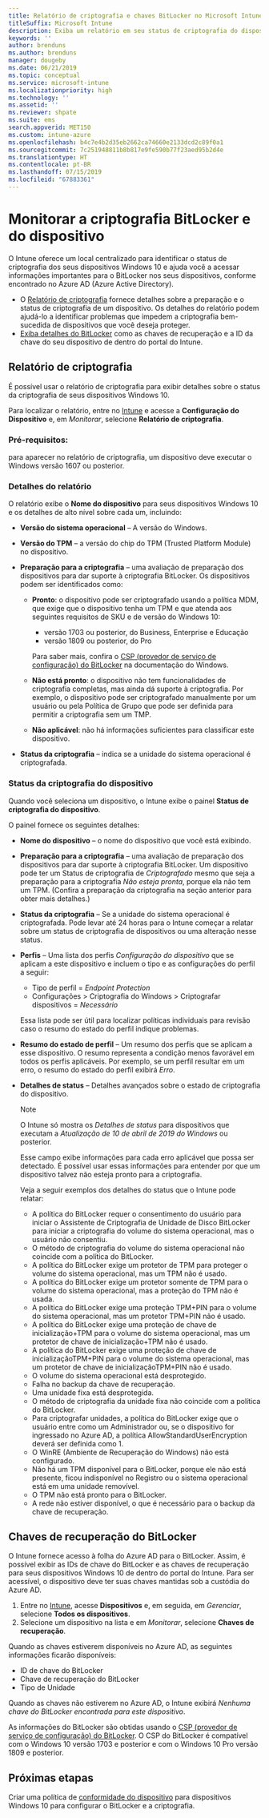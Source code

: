 ```yaml
---
title: Relatório de criptografia e chaves BitLocker no Microsoft Intune
titleSuffix: Microsoft Intune
description: Exiba um relatório em seu status de criptografia do dispositivo e acesse as chaves de recuperação do BitLocker de dentro do portal do Microsoft Intune.
keywords: ''
author: brenduns
ms.author: brenduns
manager: dougeby
ms.date: 06/21/2019
ms.topic: conceptual
ms.service: microsoft-intune
ms.localizationpriority: high
ms.technology: ''
ms.assetid: ''
ms.reviewer: shpate
ms.suite: ems
search.appverid: MET150
ms.custom: intune-azure
ms.openlocfilehash: b4c7e4b2d35eb2662ca74660e2133dcd2c89f0a1
ms.sourcegitcommit: 7c251948811b8b817e9fe590b77f23aed95b2d4e
ms.translationtype: HT
ms.contentlocale: pt-BR
ms.lasthandoff: 07/15/2019
ms.locfileid: "67883361"
---
```

# <a name="monitor-bitlocker-and-device-encryption"></a>Monitorar a criptografia BitLocker e do dispositivo  
O Intune oferece um local centralizado para identificar o status de criptografia dos seus dispositivos Windows 10 e ajuda você a acessar informações importantes para o BitLocker nos seus dispositivos, conforme encontrado no Azure AD (Azure Active Directory).  

- O [Relatório de criptografia](#encryption-report) fornece detalhes sobre a preparação e o status de criptografia de um dispositivo. Os detalhes do relatório podem ajudá-lo a identificar problemas que impedem a criptografia bem-sucedida de dispositivos que você deseja proteger.  
- [Exiba detalhes do BitLocker](#bitlocker-recovery-keys) como as chaves de recuperação e a ID da chave do seu dispositivo de dentro do portal do Intune.  

## <a name="encryption-report"></a>Relatório de criptografia
É possível usar o relatório de criptografia para exibir detalhes sobre o status da criptografia de seus dispositivos Windows 10.  

Para localizar o relatório, entre no [Intune](https://aka.ms/intuneportal) e acesse a **Configuração do Dispositivo** e, em *Monitorar*, selecione **Relatório de criptografia**.  

### <a name="prerequisites"></a>Pré-requisitos:
para aparecer no relatório de criptografia, um dispositivo deve executar o Windows versão 1607 ou posterior.  

### <a name="report-details"></a>Detalhes do relatório
O relatório exibe o **Nome do dispositivo** para seus dispositivos Windows 10 e os detalhes de alto nível sobre cada um, incluindo:  
- **Versão do sistema operacional** – A versão do Windows.  
- **Versão do TPM** – a versão do chip do TPM (Trusted Platform Module) no dispositivo.  
- **Preparação para a criptografia** – uma avaliação de preparação dos dispositivos para dar suporte à criptografia BitLocker. Os dispositivos podem ser identificados como:
  - **Pronto**: o dispositivo pode ser criptografado usando a política MDM, que exige que o dispositivo tenha um TPM e que atenda aos seguintes requisitos de SKU e de versão do Windows 10:
    - versão 1703 ou posterior, do Business, Enterprise e Educação
    - versão 1809 ou posterior, do Pro  
  
    Para saber mais, confira o [CSP (provedor de serviço de configuração) do BitLocker](https://docs.microsoft.com/windows/client-management/mdm/bitlocker-csp) na documentação do Windows.  

  - **Não está pronto**: o dispositivo não tem funcionalidades de criptografia completas, mas ainda dá suporte à criptografia. Por exemplo, o dispositivo pode ser criptografado manualmente por um usuário ou pela Política de Grupo que pode ser definida para permitir a criptografia sem um TMP.
  - **Não aplicável**: não há informações suficientes para classificar este dispositivo.  

- **Status da criptografia** – indica se a unidade do sistema operacional é criptografada. 


### <a name="device-encryption-status"></a>Status da criptografia do dispositivo
Quando você seleciona um dispositivo, o Intune exibe o painel **Status de criptografia do dispositivo**.

O painel fornece os seguintes detalhes:  
- **Nome do dispositivo** – o nome do dispositivo que você está exibindo.  
- **Preparação para a criptografia** – uma avaliação de preparação dos dispositivos para dar suporte à criptografia BitLocker. Um dispositivo pode ter um Status de criptografia de *Criptografado* mesmo que seja a preparação para a criptografia *Não esteja pronta*, porque ela não tem um TPM. (Confira a preparação da criptografia na seção anterior para obter mais detalhes.)
- **Status da criptografia** – Se a unidade do sistema operacional é criptografada. Pode levar até 24 horas para o Intune começar a relatar sobre um status de criptografia de dispositivos ou uma alteração nesse status.  
- **Perfis** – Uma lista dos perfis *Configuração do dispositivo* que se aplicam a este dispositivo e incluem o tipo e as configurações do perfil a seguir:  
  - Tipo de perfil = *Endpoint Protection*  
  - Configurações > Criptografia do Windows > Criptografar dispositivos = *Necessário*  

  Essa lista pode ser útil para localizar políticas individuais para revisão caso o resumo do estado do perfil indique problemas.  

- **Resumo do estado de perfil** – Um resumo dos perfis que se aplicam a esse dispositivo. O resumo representa a condição menos favorável em todos os perfis aplicáveis. Por exemplo, se um perfil resultar em um erro, o resumo do estado do perfil exibirá *Erro*.  
- **Detalhes de status** – Detalhes avançados sobre o estado de criptografia do dispositivo. 
  > [!NOTE]  
  > O Intune só mostra os *Detalhes de status* para dispositivos que executam a *Atualização de 10 de abril de 2019 do Windows* ou posterior.
  
  Esse campo exibe informações para cada erro aplicável que possa ser detectado. É possível usar essas informações para entender por que um dispositivo talvez não esteja pronto para a criptografia.  

  Veja a seguir exemplos dos detalhes do status que o Intune pode relatar:  

  - A política do BitLocker requer o consentimento do usuário para iniciar o Assistente de Criptografia de Unidade de Disco BitLocker para iniciar a criptografia do volume do sistema operacional, mas o usuário não consentiu.  
  - O método de criptografia do volume do sistema operacional não coincide com a política do BitLocker.  
  - A política do BitLocker exige um protetor de TPM para proteger o volume do sistema operacional, mas um TPM não é usado.  
  - A política do BitLocker exige um protetor somente de TPM para o volume do sistema operacional, mas a proteção do TPM não é usada.  
  - A política do BitLocker exige uma proteção TPM+PIN para o volume do sistema operacional, mas um protetor TPM+PIN não é usado.  
  - A política do BitLocker exige uma proteção de chave de inicialização+TPM para o volume do sistema operacional, mas um protetor de chave de inicialização+TPM não é usado.  
  - A política do BitLocker exige uma proteção de chave de inicializaçãoTPM+PIN para o volume do sistema operacional, mas um protetor de chave de inicializaçãoTPM+PIN não é usado.  
  - O volume do sistema operacional está desprotegido.  
  - Falha no backup da chave de recuperação.  
  - Uma unidade fixa está desprotegida.  
  - O método de criptografia da unidade fixa não coincide com a política do BitLocker.  
  - Para criptografar unidades, a política do BitLocker exige que o usuário entre como um Administrador ou, se o dispositivo for ingressado no Azure AD, a política AllowStandardUserEncryption deverá ser definida como 1.  
  - O WinRE (Ambiente de Recuperação do Windows) não está configurado.  
  - Não há um TPM disponível para o BitLocker, porque ele não está presente, ficou indisponível no Registro ou o sistema operacional está em uma unidade removível.  
  - O TPM não está pronto para o BitLocker.  
  - A rede não estiver disponível, o que é necessário para o backup da chave de recuperação.  

## <a name="bitlocker-recovery-keys"></a>Chaves de recuperação do BitLocker
O Intune fornece acesso à folha do Azure AD para o BitLocker. Assim, é possível exibir as IDs de chave do BitLocker e as chaves de recuperação para seus dispositivos Windows 10 de dentro do portal do Intune.  Para ser acessível, o dispositivo deve ter suas chaves mantidas sob a custódia do Azure AD. 
1. Entre no [Intune](https://go.microsoft.com/fwlink/?linkid=2090973), acesse **Dispositivos** e, em seguida, em *Gerenciar*, selecione **Todos os dispositivos**.
2. Selecione um dispositivo na lista e em *Monitorar*, selecione **Chaves de recuperação**.  
  
Quando as chaves estiverem disponíveis no Azure AD, as seguintes informações ficarão disponíveis:
- ID de chave do BitLocker
- Chave de recuperação do BitLocker
- Tipo de Unidade  

Quando as chaves não estiverem no Azure AD, o Intune exibirá *Nenhuma chave do BitLocker encontrada para este dispositivo*.  

As informações do BitLocker são obtidas usando o [CSP (provedor de serviço de configuração) do BitLocker](https://docs.microsoft.com/windows/client-management/mdm/bitlocker-csp). O CSP do BitLocker é compatível com o Windows 10 versão 1703 e posterior e com o Windows 10 Pro versão 1809 e posterior. 

## <a name="next-steps"></a>Próximas etapas
Criar uma política de [conformidade do dispositivo](compliance-policy-create-windows.md) para dispositivos Windows 10 para configurar o BitLocker e a criptografia.
